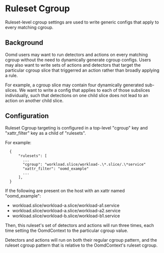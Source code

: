 # Ruleset Cgroup

Ruleset-level cgroup settings are used to write generic configs that apply to
every matching cgroup.

## Background

Oomd users may want to run detectors and actions on every matching cgroup
without the need to dynamically generate cgroup configs. Users may also want to
write sets of actions and detectors that target the particular cgroup slice that
triggerred an action rather than broadly applying a rule.

For example, a cgroup slice may contain four dynamically generated sub-slices.
We want to write a config that applies to each of those subslices individually,
such that detections on one child slice does not lead to an action on another
child slice.

## Configuration

Ruleset Cgroup targeting is configured in a top-level "cgroup" key and
"xattr_filter" key as a child of "rulesets".

For example:

```
  {
      "rulesets": [
        ...
        "cgroup": "workload.slice/workload-.\*.slice/.\*service"
        "xattr_filter": "oomd_example"
        ...
      ],
  }
```

If the following are present on the host with an xattr named "oomd_example":

- workload.slice/workload-a.slice/workload-a1.service
- workload.slice/workload-a.slice/workload-a2.service
- workload.slice/workload-b.slice/workload-b1.service

Then, this ruleset's set of detectors and actions will run three times, each
time setting the OomdContext to the particular cgroup value.

Detectors and actions will run on both their regular cgroup pattern, and the
ruleset cgroup pattern that is relative to the OomdContext's ruleset cgroup.
